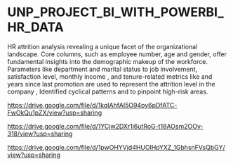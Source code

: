 # UNP_PROJECT_BI_WITH_POWERBI_HR_DATA

HR attrition analysis revealing a unique facet of the organizational landscape. Core columns, such as employee number, age and gender, offer fundamental insights into the demographic makeup of the workforce. Parameters like department and marital status to job involvement, satisfaction level, monthly income , and tenure-related metrics like and years since last promotion are used to represent the  attrition level in the company , Identified cyclical patterns and to pinpoint high-risk areas.

https://drive.google.com/file/d/1kqIAhfAI5O94py6pDfATC-FwOkQu1pZX/view?usp=sharing

https://drive.google.com/file/d/1YCjw2DXr1i6utRoG-t18AOsm2OOv-318/view?usp=sharing

https://drive.google.com/file/d/1pwOHYVjd4HUOlHpYXZ_1GbhsnFVsQbGY/view?usp=sharing

